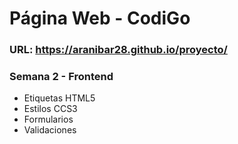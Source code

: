 # Página Web - CodiGo

### URL: https://aranibar28.github.io/proyecto/

### Semana 2 - Frontend
- Etiquetas HTML5
- Estilos CCS3
- Formularios
- Validaciones